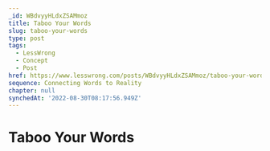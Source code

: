 ```yaml
---
_id: WBdvyyHLdxZSAMmoz
title: Taboo Your Words
slug: taboo-your-words
type: post
tags:
  - LessWrong
  - Concept
  - Post
href: https://www.lesswrong.com/posts/WBdvyyHLdxZSAMmoz/taboo-your-words
sequence: Connecting Words to Reality
chapter: null
synchedAt: '2022-08-30T08:17:56.949Z'
---
```


# Taboo Your Words
